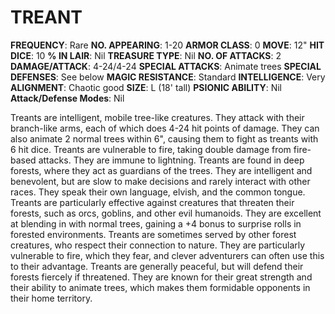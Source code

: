 # TREANT

**FREQUENCY**: Rare
**NO. APPEARING**: 1-20
**ARMOR CLASS**: 0
**MOVE**: 12"
**HIT DICE**: 10
**% IN LAIR**: Nil
**TREASURE TYPE**: Nil
**NO. OF ATTACKS**: 2
**DAMAGE/ATTACK**: 4-24/4-24
**SPECIAL ATTACKS**: Animate trees
**SPECIAL DEFENSES**: See below
**MAGIC RESISTANCE**: Standard
**INTELLIGENCE**: Very
**ALIGNMENT**: Chaotic good
**SIZE**: L (18' tall)
**PSIONIC ABILITY**: Nil
**Attack/Defense Modes**: Nil

Treants are intelligent, mobile tree-like creatures. They attack with their branch-like arms, each of which does 4-24 hit points of damage. They can also animate 2 normal trees within 6", causing them to fight as treants with 6 hit dice. Treants are vulnerable to fire, taking double damage from fire-based attacks. They are immune to lightning. Treants are found in deep forests, where they act as guardians of the trees. They are intelligent and benevolent, but are slow to make decisions and rarely interact with other races. They speak their own language, elvish, and the common tongue. Treants are particularly effective against creatures that threaten their forests, such as orcs, goblins, and other evil humanoids. They are excellent at blending in with normal trees, gaining a +4 bonus to surprise rolls in forested environments. Treants are sometimes served by other forest creatures, who respect their connection to nature. They are particularly vulnerable to fire, which they fear, and clever adventurers can often use this to their advantage. Treants are generally peaceful, but will defend their forests fiercely if threatened. They are known for their great strength and their ability to animate trees, which makes them formidable opponents in their home territory.
